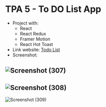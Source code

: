 # TPA 5 - To DO List App
- Project with:
  - React
  - React Redux
  - Framer Motion
  - React Hot Toast
- Link website: [Todo List](https://tpa-5-todo-list-app.netlify.app/)
- Screenshot:


![Screenshot (307)](https://user-images.githubusercontent.com/85722923/201713420-f86b140e-3389-424e-b7d3-d252031d4051.png)
---
![Screenshot (308)](https://user-images.githubusercontent.com/85722923/201713443-db77f173-a81e-42e4-87d1-372a4e460795.png)
---
![Screenshot (309)](https://user-images.githubusercontent.com/85722923/201713466-a5ac3fc5-2f63-4952-bbf0-c00a2dd82d3a.png)
